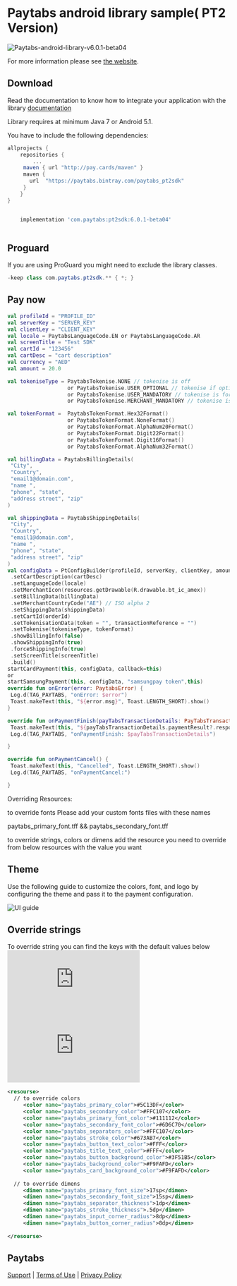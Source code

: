 Paytabs android library sample( PT2 Version)
========
![Paytabs-android-library-v6.0.1-beta04](https://img.shields.io/badge/Paytabs/android/library-v6.0.1-beta04-green.svg)

For more information please see [the website][1].


Download
--------
Read the documentation to know how to integrate your application with the library
[documentation](https://dev.paytabs.com/docs/android/)

Library requires at minimum Java 7 or Android 5.1.

You have to include the following dependencies:
```groovy
allprojects {
	repositories {
	    ...
     maven { url "http://pay.cards/maven" }
     maven {
       url  "https://paytabs.bintray.com/paytabs_pt2sdk"
     }
	}
}


```
```groovy

    implementation 'com.paytabs:pt2sdk:6.0.1-beta04'
   

```
Proguard
--------
If you are using ProGuard you might need to exclude the library classes.
```java
-keep class com.paytabs.pt2sdk.** { *; }
```

Pay now
--------
```kotlin
val profileId = "PROFILE_ID"
val serverKey = "SERVER_KEY"
val clientLey = "CLIENT_KEY"
val locale = PaytabsLanguageCode.EN or PaytabsLanguageCode.AR
val screenTitle = "Test SDK"
val cartId = "123456"
val cartDesc = "cart description"
val currency = "AED"
val amount = 20.0

val tokeniseType = PaytabsTokenise.NONE // tokenise is off
                   or PaytabsTokenise.USER_OPTIONAL // tokenise if optional as per user approval
                   or PaytabsTokenise.USER_MANDATORY // tokenise is forced as per user approval
                   or PaytabsTokenise.MERCHANT_MANDATORY // tokenise is forced without user approval

val tokenFormat =  PaytabsTokenFormat.Hex32Format() 
                   or PaytabsTokenFormat.NoneFormat() 
                   or PaytabsTokenFormat.AlphaNum20Format() 
                   or PaytabsTokenFormat.Digit22Format()
                   or PaytabsTokenFormat.Digit16Format()
                   or PaytabsTokenFormat.AlphaNum32Format()

val billingData = PaytabsBillingDetails(
 "City",
 "Country",
 "email1@domain.com",
 "name ",
 "phone", "state",
 "address street", "zip"
)

val shippingData = PaytabsShippingDetails(
 "City",
 "Country",
 "email1@domain.com",
 "name ",
 "phone", "state",
 "address street", "zip"
)
val configData = PtConfigBuilder(profileId, serverKey, clientKey, amount ?: 0.0, currency)
 .setCartDescription(cartDesc)
 .setLanguageCode(locale)
 .setMerchantIcon(resources.getDrawable(R.drawable.bt_ic_amex))
 .setBillingData(billingData)
 .setMerchantCountryCode("AE") // ISO alpha 2
 .setShippingData(shippingData)
 .setCartId(orderId)
 .setTokenisationData(token = "", transactionReference = "")
 .setTokenise(tokeniseType, tokenFormat)
 .showBillingInfo(false)
 .showShippingInfo(true)
 .forceShippingInfo(true)
 .setScreenTitle(screenTitle)
 .build()
startCardPayment(this, configData, callback=this)
or
startSamsungPayment(this, configData, "samsungpay token",this)
override fun onError(error: PaytabsError) {
 Log.d(TAG_PAYTABS, "onError: $error")
 Toast.makeText(this, "${error.msg}", Toast.LENGTH_SHORT).show()
}

override fun onPaymentFinish(payTabsTransactionDetails: PayTabsTransactionDetails) {
 Toast.makeText(this, "${payTabsTransactionDetails.paymentResult?.responseMessage}", Toast.LENGTH_SHORT).show()
 Log.d(TAG_PAYTABS, "onPaymentFinish: $payTabsTransactionDetails")

}

override fun onPaymentCancel() {
 Toast.makeText(this, "Cancelled", Toast.LENGTH_SHORT).show()
 Log.d(TAG_PAYTABS, "onPaymentCancel:")

}

```
 Overriding Resources:
 
 to override fonts 
 Please add your custom fonts files with these names
 
 paytabs_primary_font.tff && paytabs_secondary_font.tff
 
 to override strings, colors or dimens 
 add the resource you need to override from below resources with the value you want

## Theme
Use the following guide to customize the colors, font, and logo by configuring the theme and pass it to the payment configuration.

![UI guide](https://github.com/paytabscom/paytabs-android-library-sample/tree/PT2/res/UIguide.jpg)

## Override strings
To override string you can find the keys with the default values below
![english]( https://github.com/paytabscom/paytabs-android-library-sample/blob/PT2/res/strings.xml)
![arabic](https://github.com/paytabscom/paytabs-android-library-sample/blob/PT2/res/strings-ar.xml)

````xml
<resourse>
  // to override colors
     <color name="paytabs_primary_color">#5C13DF</color>
     <color name="paytabs_secondary_color">#FFC107</color>
     <color name="paytabs_primary_font_color">#111112</color>
     <color name="paytabs_secondary_font_color">#6D6C70</color>
     <color name="paytabs_separators_color">#FFC107</color>
     <color name="paytabs_stroke_color">#673AB7</color>
     <color name="paytabs_button_text_color">#FFF</color>
     <color name="paytabs_title_text_color">#FFF</color>
     <color name="paytabs_button_background_color">#3F51B5</color>
     <color name="paytabs_background_color">#F9FAFD</color>
     <color name="paytabs_card_background_color">#F9FAFD</color> 
   
  // to override dimens
     <dimen name="paytabs_primary_font_size">17sp</dimen>
     <dimen name="paytabs_secondary_font_size">15sp</dimen>
     <dimen name="paytabs_separator_thickness">1dp</dimen>
     <dimen name="paytabs_stroke_thickness">.5dp</dimen>
     <dimen name="paytabs_input_corner_radius">8dp</dimen>
     <dimen name="paytabs_button_corner_radius">8dp</dimen>
     
</resourse>
````


Paytabs
--------
[Support][2] | [Terms of Use][3] | [Privacy Policy][4]




 [1]: https://dev.paytabs.com/docs/android/
 [2]: https://www.paytabs.com/en/support/
 [3]: https://www.paytabs.com/en/terms-of-use/
 [4]: https://www.paytabs.com/en/privacy-policy/
